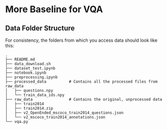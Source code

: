 # More Baseline for VQA
## Data Folder Structure
For consistency, the folders from which you access data should look like this:
```
.
├── README.md
├── data_download.sh
├── dataset_test.ipynb
├── notebook.ipynb
├── preprocessing.ipynb
├── processed_data          # Contains all the processed files from raw_data
│   ├── questions.npy
│   └── train_data_ids.npy
├── raw_data                # Contains the original, unprocessed data
│   ├── train2014
│   ├── train2014.zip
│   ├── v2_OpenEnded_mscoco_train2014_questions.json
│   └── v2_mscoco_train2014_annotations.json
└── vqa.py
```